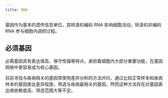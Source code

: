 ```yaml
---
title: DNA
---
```


基因作为基本的遗传信息单位，其转录的编码 RNA 影响细胞活动，转录的非编码 RNA 参与细胞内调控过程。

## 必须基因

必需基因具有表达值高、保守性强等特点，承担着细胞内大部分重要功能，在基因网络中更容易成为核心基因。

目前寻找与疾病相关的基因常使用差异分析的方法[60]，通过比较正常样本和疾病样本的基因表达差异程度，筛选与疾病最相关的基因，然而这种方法存在对基因表达值依赖度高、筛选范围大等不足。
